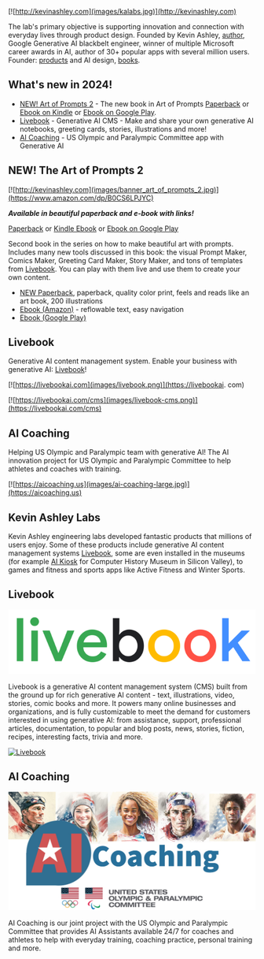 [![http://kevinashley.com](images/kalabs.jpg)](http://kevinashley.com)


The lab's primary objective is supporting innovation and connection with everyday lives through product design. Founded by Kevin Ashley, [author](/books/books.md), Google Generative AI blackbelt engineer, winner of multiple Microsoft career awards in AI, author of 30+ popular apps with several million users. Founder: [products](/products/products.md) and AI design, [books](/books/books.md).

## What's new in 2024!

- [NEW! Art of Prompts 2](https://www.amazon.com/dp/B0CS6LPJYC) - The  new book in Art of Prompts [Paperback](https://www.amazon.com/dp/B0CS6LPJYC) or  [Ebook on Kindle](https://www.amazon.com/dp/B0CNFM527T) or [Ebook on Google Play](https://play.google.com/store/books/details?id=opjrEAAAQBAJ).
- [Livebook](https://livebookai.com) - Generative AI CMS - Make and share your own generative AI notebooks, greeting cards, stories, illustrations and more!
- [AI Coaching](http://aicoaching.us) - US Olympic and Paralympic Committee app with Generative AI

## NEW! The Art of Prompts 2

[![http://kevinashley.com](images/banner_art_of_prompts_2.jpg)](https://www.amazon.com/dp/B0CS6LPJYC)

_**Available in beautiful paperback and e-book with links!**_

[Paperback](https://www.amazon.com/dp/B0CS6LPJYC) or [Kindle Ebook](https://www.amazon.com/dp/B0CNFM527T) or [Ebook on Google Play](https://play.google.com/store/books/details?id=opjrEAAAQBAJ)

Second book in the series on how to make beautiful art with prompts. 
Includes many new tools discussed in this book: the visual Prompt Maker, Comics Maker, Greeting Card Maker, Story Maker, and tons of templates from [Livebook](https://livebookai.com). You can play with them live and use them to create your own content.

- [NEW Paperback](https://www.amazon.com/dp/B0CS6LPJYC), paperback, quality color print, feels and reads like an art book, 200 illustrations 
- [Ebook (Amazon)](https://www.amazon.com/dp/B0CNFM527T) - reflowable text, easy navigation
- [Ebook (Google Play)](https://play.google.com/store/books/details?id=opjrEAAAQBAJ)

## Livebook 

Generative AI content management system. Enable your business with generative AI: [Livebook](https://livebookai.com)!

[![https://livebookai.com](images/livebook.png)](https://livebookai.
com)

[![https://livebookai.com/cms](images/livebook-cms.png)](https://livebookai.com/cms)

## AI Coaching

Helping US Olympic and Paralympic team with generative AI! The AI innovation project for US Olympic and Paralympic Committee to help athletes and coaches with training.

[![https://aicoaching.us](images/ai-coaching-large.jpg)](https://aicoaching.us)


## Kevin Ashley Labs

Kevin Ashley engineering labs developed fantastic products that millions of users enjoy. Some of these products include generative AI content management systems [Livebook](https://livebookai.com), some are even installed in the museums (for example [AI Kiosk](https://livebookai.com/post/kiosk) for Computer History Museum in Silicon Valley), to games and fitness and sports apps like Active Fitness and Winter Sports.

## Livebook

[![Livebook](images/livebook.png)](https://livebookai.com)

Livebook is a generative AI content management system (CMS) built from the ground up for rich generative AI content - text, illustrations, video, stories, comic books and more. It powers many online businesses and organizations, and is fully customizable to meet the demand for customers interested in using generative AI: from assistance, support, professional articles, documentation, to popular and blog posts, news, stories, fiction, recipes, interesting facts, trivia and more.

[![Livebook](https://img.youtube.com/vi/A1SEFlth5Fg/sddefault.jpg)](https://www.youtube.com/watch?v=A1SEFlth5Fg) 

## AI Coaching

[![AI Coaching](images/ai-coaching-large.jpg)](https://aicoaching.us)

AI Coaching is our joint project with the US Olympic and Paralympic Committee that provides AI Assistants available 24/7 for coaches and athletes to help with everyday training, coaching practice, personal training and more. 


